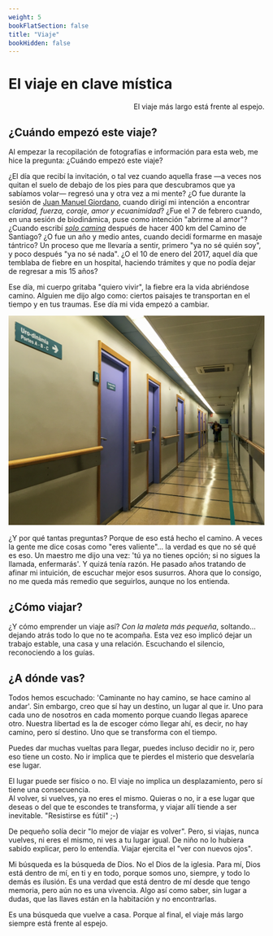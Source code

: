 ```yaml
---
weight: 5
bookFlatSection: false
title: "Viaje"
bookHidden: false
---
```


# El viaje en clave mística

<div style="text-align: right">El viaje más largo está frente al espejo.</div>

## ¿Cuándo empezó este viaje?

Al empezar la recopilación de fotografías e información para esta web, me hice la pregunta: ¿Cuándo empezó este viaje?

¿El día que recibí la invitación, o tal vez cuando aquella frase —a veces nos quitan el suelo de debajo de los pies para
que descubramos que ya sabíamos volar— regresó una y otra vez a mi mente? ¿O fue durante la sesión
de [Juan Manuel Giordano](https://www.juanmanuelgiordano.com/), cuando dirigí mi intención a encontrar _claridad, fuerza,
coraje, amor y ecuanimidad_? ¿Fue el 7 de febrero cuando, en una sesión de biodinámica, puse como intención "abrirme al amor"? ¿Cuando escribí _[solo camina](https://susurros.fransimo.info/posts/2023/10/nueva_ribadesella/)_ después de hacer 400 km
del Camino de Santiago? ¿O fue un año y medio antes, cuando decidí formarme en masaje tántrico? Un proceso que me llevaría a sentir,
primero "ya no sé quién soy", y poco después "ya no sé nada". ¿O el 10 de enero del 2017, aquel día que temblaba de fiebre en un hospital, haciendo trámites y que no podía dejar de
regresar a mis 15 años?

Ese día, mi cuerpo gritaba "quiero vivir", la fiebre era la vida abriéndose camino. Alguien me dijo algo como: ciertos
paisajes te transportan en el tiempo y en tus traumas. Ese día mi vida empezó a cambiar.

![IMG_3027_Screenshot.png](IMG_3027_Screenshot.png)

¿Y por qué tantas preguntas? Porque de eso está hecho el camino. A veces la gente me dice cosas como "eres
valiente"... la verdad es que no sé qué es eso. Un maestro me dijo una vez: 'tú ya no tienes opción; si no sigues la llamada, enfermarás'. Y quizá tenía razón. He
pasado años tratando de afinar mi intuición, de escuchar mejor esos susurros. Ahora que lo consigo, no me queda más
remedio que seguirlos, aunque no los entienda.

## ¿Cómo viajar?

¿Y cómo emprender un viaje así? _Con la maleta más pequeña_, soltando... dejando atrás todo lo que no te acompaña. Esta vez eso implicó dejar un trabajo estable, una casa y una relación. Escuchando el silencio, reconociendo a los guías.

## ¿A dónde vas?

Todos hemos escuchado: 'Caminante no hay camino, se hace camino al andar'. Sin embargo, creo que sí hay un destino, un lugar al que ir. Uno para cada uno de nosotros en cada momento porque cuando llegas aparece otro. Nuestra libertad es la de
escoger cómo llegar ahí, es decir, no hay camino, pero sí destino. Uno que se transforma con el tiempo.

Puedes dar muchas vueltas para llegar, puedes incluso decidir no ir, pero eso tiene un costo. No ir implica que te
pierdes el misterio que desvelaría ese lugar.

El lugar puede ser físico o no. El viaje no implica un desplazamiento, pero sí tiene una consecuencia.  
Al volver, si vuelves, ya no eres el mismo. Quieras o no, ir a ese lugar que deseas o del que te escondes
te transforma, y viajar allí tiende a ser inevitable. "Resistirse es fútil" ;-)

De pequeño solía decir "lo mejor de viajar es volver". Pero, si viajas, nunca vuelves, ni eres el mismo, ni ves a tu
lugar igual. De niño no lo hubiera sabido explicar, pero lo entendía. Viajar ejercita el "ver con nuevos ojos".

Mi búsqueda es la búsqueda de Dios. No el Dios de la iglesia. Para mí, Dios está dentro de mí, en ti y en todo, porque
somos uno, siempre, y todo lo demás es ilusión. Es una verdad que está dentro de mí desde que tengo memoria, pero aún no
es una vivencia. Algo así como saber, sin lugar a dudas, que las llaves están en la habitación y no encontrarlas.

Es una búsqueda que vuelve a casa. Porque al final, el viaje más largo siempre está frente al espejo.
